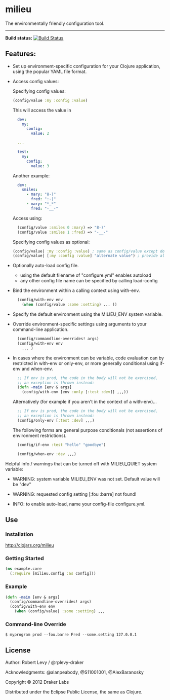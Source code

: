 # milieu

The environmentally friendly configuration tool.

------

**Build status:** [![Build Status](https://secure.travis-ci.org/drakerlabs/milieu.png?branch=master)](http://travis-ci.org/drakerlabs/milieu)

## Features:

* Set up environment-specific configuration for your Clojure application, using
the popular YAML file format.

* Access config values:

  Specifying config values:
  ```clojure
  (config/value :my :config :value)
  ```
  This will access the value in
  ```yaml
    dev:
      my:
        config:
          value: 2

    ...

    test:
      my:
        config:
          value: 3
  ```

  Another example:
  ```yaml
    dev:
      smiles:
        - mary: "8-)"
          fred: ":-|"
        - mary: "*_*"
          fred: "-__-"
  ```
  Access using:
  ```clojure
    (config/value :smiles 0 :mary) => "8-)"
    (config/value :smiles 1 :fred) => "-__-"
  ```

  Specifying config values as optional:
  ```clojure
  (config/value| :my :config :value) ; same as config/value except doesn’t warn if it’s not found
  (config/value| [:my :config :value] "alternate value") ; provide alternate value
  ```

* Optionally auto-load config file.
  * using the default filename of "configure.yml" enables autoload
  * any other config file name can be specified by calling load-config

* Bind the environment within a calling context using with-env.
  ```clojure
    (config/with-env env
      (when (config/value :some :setting) ... ))
  ```

* Specify the default environment using the MILIEU_ENV system variable.

* Override environment-specific settings using arguments to your command-line
application.
  ```clojure
    (config/commandline-overrides! args)
    (config/with-env env
      ... )
  ```

* In cases where the environment can be variable, code evaluation can by
restricted in with-env or only-env, or more generally conditional using
if-env and when-env.

  ```clojure
    ;; If env is prod, the code in the body will not be exercised,
    ;; an exception is thrown instead:
    (defn -main [env & args]
      (config/with-env [env :only [:test :dev]] ,,,))
  ```

  Alternatively (for example if you aren't in the context of a with-env)...
  ```clojure
    ;; If env is prod, the code in the body will not be exercised,
    ;; an exception is thrown instead:
    (config/only-env [:test :dev] ,,,)
  ```

  The following forms are general purpose conditionals (not assertions of
  environment restrictions).
  ```clojure
    (config/if-env :test "hello" "goodbye")
  ```

  ```clojure
    (config/when-env :dev ,,,)
  ```

Helpful info / warnings that can be turned off with MILIEU_QUIET system variable:

* WARNING: system variable MILIEU_ENV was not set. Default value will be "dev"

* WARNING: requested config setting [:fou :barre] not found!

* INFO: to enable auto-load, name your config-file configure.yml.

## Use

### Installation

http://clojars.org/milieu

### Getting Started

```clojure
(ns example.core
  (:require [milieu.config :as config]))
```

### Example

```clojure
(defn -main [env & args]
  (config/commandline-overrides! args)
  (config/with-env env
    (when (config/value| :some :setting) ,,,
```

### Command-line Override

```shell
$ myprogram prod --fou.barre Fred --some.setting 127.0.0.1
```

## License

Author: Robert Levy / @rplevy-draker

Acknowledgments: @alanpeabody, @S11001001, @AlexBaranosky

Copyright © 2012 Draker Labs

Distributed under the Eclipse Public License, the same as Clojure.
